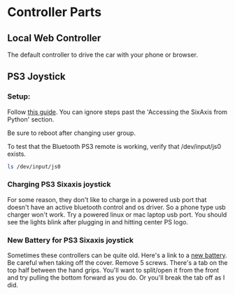 # Controller Parts

## Local Web Controller

The default controller to drive the car with your phone or browser.


## PS3 Joystick

### Setup:

Follow [this guide](https://pythonhosted.org/triangula/sixaxis.html). You can ignore steps past the 'Accessing the SixAxis from Python' section.

Be sure to reboot after changing user group.

To test that the Bluetooth PS3 remote is working, verify that /dev/input/js0 exists.

```bash
ls /dev/input/js0
```

### Charging PS3 Sixaxis joystick

For some reason, they don't like to charge in a powered usb port that doesn't have an active bluetooth control and os driver. So a phone type usb charger won't work. Try a powered linux or mac laptop usb port. You should see the lights blink after plugging in and hitting center PS logo.

### New Battery for PS3 Sixaxis joystick

Sometimes these controllers can be quite old. Here's a link to a [new battery](http://a.co/5k1lbns). Be careful when taking off the cover. Remove 5 screws. There's a tab on the top half between the hand grips. You'll want to split/open it from the front and try pulling the bottom forward as you do. Or you'll break the tab off as I did.